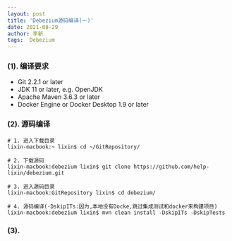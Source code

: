 ```yaml
---
layout: post
title: 'Debezium源码编译(一)' 
date: 2021-08-29
author: 李新
tags:  Debezium
---
```


### (1). 编译要求
+ Git 2.2.1 or later
+ JDK 11 or later, e.g. OpenJDK
+ Apache Maven 3.6.3 or later
+ Docker Engine or Docker Desktop 1.9 or later

### (2). 源码编译
```
# 1. 进入下载目录
lixin-macbook:~ lixin$ cd ~/GitRepository/

# 2. 下载源码
lixin-macbook:debezium lixin$ git clone https://github.com/help-lixin/debezium.git

# 3. 进入源码目录
lixin-macbook:GitRepository lixin$ cd debezium/

# 4. 源码编译(-DskipITs:因为,本地没有Docke,跳过集成测试和docker来构建项目)
lixin-macbook:debezium lixin$ mvn clean install -DskipITs -DskipTests
```
### (3). 
